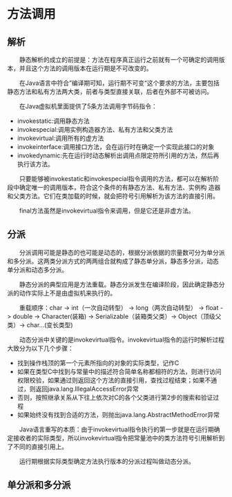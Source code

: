 # 方法调用
## 解析
&emsp;&emsp;静态解析的成立的前提是：方法在程序真正运行之前就有一个可确定的调用版本，并且这个方法的调用版本在运行期是不可改变的。

&emsp;&emsp;在Java语言中符合”编译期可知，运行期不可变“这个要求的方法，主要包括静态方法和私有方法两大类，前者与类型直接关联，后者在外部不可被访问。

&emsp;&emsp;在Java虚拟机里面提供了5条方法调用字节码指令：
- invokestatic:调用静态方法
- invokespecial:调用实例构造器<init>方法、私有方法和父类方法
- invokevirtual:调用所有的虚方法
- invokeinterface:调用接口方法，会在运行时在确定一个实现此接口的对象
- invokedynamic:先在运行时动态解析出调用点限定符所引用的方法，然后再执行该方法。

&emsp;&emsp;只要能够被invokestatic和invokespecial指令调用的方法，都可以在解析阶段中确定唯一的调用版本，符合这个条件的有静态方法、私有方法、实例构
造器和父类方法。它们在类加载的时候，就会把符号引用解析为该方法的直接引用。

&emsp;&emsp;final方法虽然是invokevirtual指令来调用，但是它还是非虚方法。

## 分派
&emsp;&emsp;分派调用可能是静态的也可能是动态的，根据分派依据的宗量数可分为单分派和多分派。这两类分派方式的两两组合就构成了静态单分派，静态多分派，动态
单分派和动态多分派。

&emsp;&emsp;静态分派的典型应用是方法重载。静态分派发生在编译阶段，因此确定静态分派的动作实际上不是由虚拟机来执行的。

&emsp;&emsp;重载顺序：char -> int（一次自动转型） -> long（两次自动转型） -> float -> double -> Character(装箱) -> Serializable（装箱类父类）-> Object（顶级父类）-> char...(变长类型)

&emsp;&emsp;动态分派中关键的是invokevirtual指令。invokevirtual指令的运行时解析过程大致分为以下几个步骤：
- 找到操作栈顶的第一个元素所指向的对象的实际类型，记作C
- 如果在类型C中找到与常量中的描述符合简单名称都相符的方法，则进行访问权限校验，如果通过则返回这个方法的直接引用，查找过程结束；如果不通过，则返回java.lang.IllegalAccessError异常
- 否则，按照继承关系从下往上依次对C的各个父类进行第2步的搜索和验证过程
- 如果始终没有找到合适的方法，则抛出java.lang.AbstractMethodError异常

&emsp;&emsp;Java语言重写的本质：由于invokevirtual指令执行的第一步就是在运行期确定接收者的实际类型，所以invokevirtual指令把常量池中的类方法符号引用解析到了不同的直接引用上。

&emsp;&emsp;运行期根据实际类型确定方法执行版本的分派过程叫做动态分派。

## 单分派和多分派


